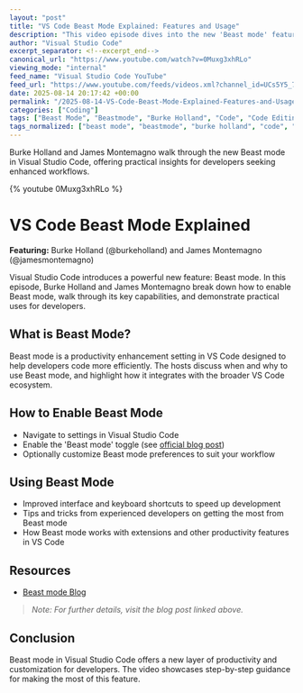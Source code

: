 ```yaml
---
layout: "post"
title: "VS Code Beast Mode Explained: Features and Usage"
description: "This video episode dives into the new 'Beast mode' feature in Visual Studio Code with hosts Burke Holland and James Montemagno. It explains how to enable and use Beast mode, demonstrating its integration with developer workflows in VS Code. The discussion also references related blog content for deeper exploration."
author: "Visual Studio Code"
excerpt_separator: <!--excerpt_end-->
canonical_url: "https://www.youtube.com/watch?v=0Muxg3xhRLo"
viewing_mode: "internal"
feed_name: "Visual Studio Code YouTube"
feed_url: "https://www.youtube.com/feeds/videos.xml?channel_id=UCs5Y5_7XK8HLDX0SLNwkd3w"
date: 2025-08-14 20:17:42 +00:00
permalink: "/2025-08-14-VS-Code-Beast-Mode-Explained-Features-and-Usage.html"
categories: ["Coding"]
tags: ["Beast Mode", "Beastmode", "Burke Holland", "Code", "Code Editing", "Coding", "Demo", "Developer", "Developer Community", "Developer Tools", "Developercommunity", "Developertools", "James Montemagno", "Microsoft", "Productivity", "Software Development", "Softwaredeveloper", "Vibecoding", "Videos", "Visual Studio Code", "Visualstudiocode", "VS Code Extensions", "VS Code Features"]
tags_normalized: ["beast mode", "beastmode", "burke holland", "code", "code editing", "coding", "demo", "developer", "developer community", "developer tools", "developercommunity", "developertools", "james montemagno", "microsoft", "productivity", "software development", "softwaredeveloper", "vibecoding", "videos", "visual studio code", "visualstudiocode", "vs code extensions", "vs code features"]
---
```


Burke Holland and James Montemagno walk through the new Beast mode in Visual Studio Code, offering practical insights for developers seeking enhanced workflows.<!--excerpt_end-->

{% youtube 0Muxg3xhRLo %}

# VS Code Beast Mode Explained

**Featuring:** Burke Holland (@burkeholland) and James Montemagno (@jamesmontemagno)

Visual Studio Code introduces a powerful new feature: Beast mode. In this episode, Burke Holland and James Montemagno break down how to enable Beast mode, walk through its key capabilities, and demonstrate practical uses for developers.

## What is Beast Mode?

Beast mode is a productivity enhancement setting in VS Code designed to help developers code more efficiently. The hosts discuss when and why to use Beast mode, and highlight how it integrates with the broader VS Code ecosystem.

## How to Enable Beast Mode

- Navigate to settings in Visual Studio Code
- Enable the 'Beast mode' toggle (see [official blog post](https://burkeholland.github.io/posts/beast-mode-3-1/))
- Optionally customize Beast mode preferences to suit your workflow

## Using Beast Mode

- Improved interface and keyboard shortcuts to speed up development
- Tips and tricks from experienced developers on getting the most from Beast mode
- How Beast mode works with extensions and other productivity features in VS Code

## Resources

- [Beast mode Blog](https://burkeholland.github.io/posts/beast-mode-3-1/)

> *Note: For further details, visit the blog post linked above.*

## Conclusion

Beast mode in Visual Studio Code offers a new layer of productivity and customization for developers. The video showcases step-by-step guidance for making the most of this feature.
